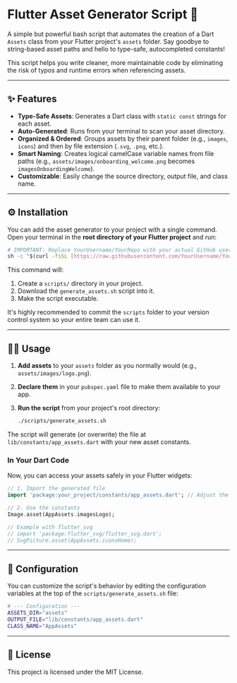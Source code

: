 # Flutter Asset Generator Script 🚀

A simple but powerful bash script that automates the creation of a Dart `Assets` class from your Flutter project's `assets` folder. Say goodbye to string-based asset paths and hello to type-safe, autocompleted constants!

This script helps you write cleaner, more maintainable code by eliminating the risk of typos and runtime errors when referencing assets.

---

## ✨ Features

-   **Type-Safe Assets**: Generates a Dart class with `static const` strings for each asset.
-   **Auto-Generated**: Runs from your terminal to scan your asset directory.
-   **Organized & Ordered**: Groups assets by their parent folder (e.g., `images`, `icons`) and then by file extension (`.svg`, `.png`, etc.).
-   **Smart Naming**: Creates logical camelCase variable names from file paths (e.g., `assets/images/onboarding_welcome.png` becomes `imagesOnboardingWelcome`).
-   **Customizable**: Easily change the source directory, output file, and class name.

---

## ⚙️ Installation

You can add the asset generator to your project with a single command. Open your terminal in the **root directory of your Flutter project** and run:

```sh
# IMPORTANT: Replace YourUsername/YourRepo with your actual GitHub username and repository name.
sh -c "$(curl -fsSL [https://raw.githubusercontent.com/YourUsername/YourRepo/main/install.sh](https://raw.githubusercontent.com/YourUsername/YourRepo/main/install.sh))"
```

This command will:
1.  Create a `scripts/` directory in your project.
2.  Download the `generate_assets.sh` script into it.
3.  Make the script executable.

It's highly recommended to commit the `scripts` folder to your version control system so your entire team can use it.

---

## 🏃‍♀️ Usage

1.  **Add assets** to your `assets` folder as you normally would (e.g., `assets/images/logo.png`).
2.  **Declare them** in your `pubspec.yaml` file to make them available to your app.
3.  **Run the script** from your project's root directory:

    ```sh
    ./scripts/generate_assets.sh
    ```

The script will generate (or overwrite) the file at `lib/constants/app_assets.dart` with your new asset constants.

### In Your Dart Code

Now, you can access your assets safely in your Flutter widgets:

```dart
// 1. Import the generated file
import 'package:your_project/constants/app_assets.dart'; // Adjust the import path if needed

// 2. Use the constants
Image.asset(AppAssets.imagesLogo);

// Example with flutter_svg
// import 'package:flutter_svg/flutter_svg.dart';
// SvgPicture.asset(AppAssets.iconsHome);
```

---

## 🔧 Configuration

You can customize the script's behavior by editing the configuration variables at the top of the `scripts/generate_assets.sh` file:

```bash
# --- Configuration ---
ASSETS_DIR="assets"
OUTPUT_FILE="lib/constants/app_assets.dart"
CLASS_NAME="AppAssets"
```

---

## 📄 License

This project is licensed under the MIT License.
